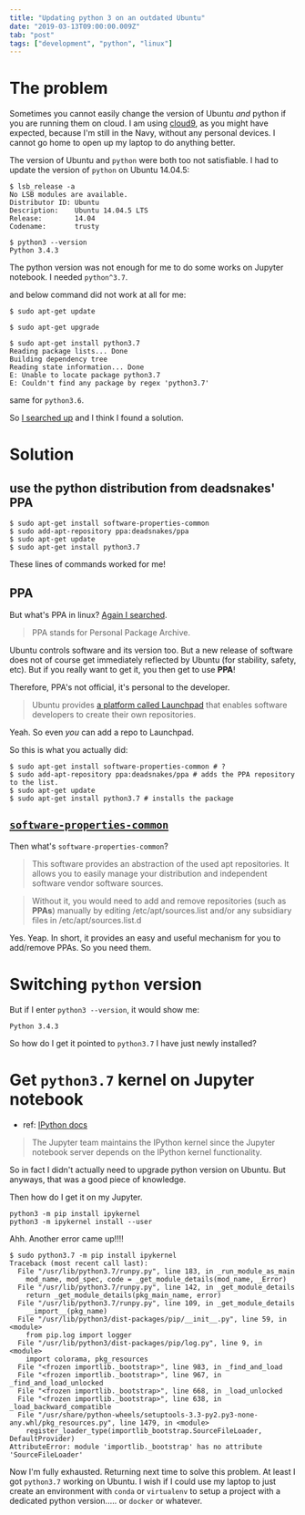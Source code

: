 ```yaml
---
title: "Updating python 3 on an outdated Ubuntu"
date: "2019-03-13T09:00:00.009Z"
tab: "post"
tags: ["development", "python", "linux"]
---
```

# The problem
Sometimes you cannot easily change the version of Ubuntu _and_ python if you are running them on cloud. I am using [cloud9](c9.io), as you might have expected, because I'm still in the Navy, without any personal devices. I cannot go home to open up my laptop to do anything better.

The version of Ubuntu and `python` were both too not satisfiable. I had to update the version of `python` on Ubuntu 14.04.5:
```
$ lsb_release -a
No LSB modules are available.
Distributor ID: Ubuntu
Description:    Ubuntu 14.04.5 LTS
Release:        14.04
Codename:       trusty

$ python3 --version
Python 3.4.3
```

The python version was not enough for me to do some works on Jupyter notebook. I needed `python^3.7`. 

and below command did not work at all for me:
```
$ sudo apt-get update

$ sudo apt-get upgrade

$ sudo apt-get install python3.7
Reading package lists... Done
Building dependency tree       
Reading state information... Done
E: Unable to locate package python3.7
E: Couldn't find any package by regex 'python3.7'
```
same for `python3.6`.

So [I searched up](https://docs.python-guide.org/starting/install3/linux/) and I think I found a solution.

# Solution
## use the python distribution from deadsnakes' PPA
```
$ sudo apt-get install software-properties-common
$ sudo add-apt-repository ppa:deadsnakes/ppa
$ sudo apt-get update
$ sudo apt-get install python3.7
```
These lines of commands worked for me!

## PPA
But what's PPA in linux? [Again I searched](https://itsfoss.com/ppa-guide/).
> PPA stands for Personal Package Archive.

Ubuntu controls software and its version too. But a new release of software does not of course get immediately reflected by Ubuntu (for stability, safety, etc). But if you really want to get it, you then get to use **PPA**!

Therefore, PPA's not official, it's personal to the developer. 

> Ubuntu provides [a platform called Launchpad](https://launchpad.net/ubuntu) that enables software developers to create their own repositories.

Yeah. So even _you_ can add a repo to Launchpad.

So this is what you actually did:
```
$ sudo apt-get install software-properties-common # ?
$ sudo add-apt-repository ppa:deadsnakes/ppa # adds the PPA repository to the list.
$ sudo apt-get update
$ sudo apt-get install python3.7 # installs the package
```

## [`software-properties-common`](https://askubuntu.com/questions/1000118/what-is-software-properties-common)

Then what's `software-properties-common`?

> This software provides an abstraction of the used apt repositories. It allows you to easily manage your distribution and independent software vendor software sources.

> Without it, you would need to add and remove repositories (such as **PPAs**) manually by editing /etc/apt/sources.list and/or any subsidiary files in /etc/apt/sources.list.d

Yes. Yeap. In short, it provides an easy and useful mechanism for you to add/remove PPAs. So you need them.

# Switching `python` version
But if I enter `python3 --version`, it would show me:
```
Python 3.4.3
```
So how do I get it pointed to `python3.7` I have just newly installed?

# Get `python3.7` kernel on Jupyter notebook
- ref: [IPython docs](https://ipython.readthedocs.io/en/latest/install/kernel_install.html)

> The Jupyter team maintains the IPython kernel since the Jupyter notebook server depends on the IPython kernel functionality.

So in fact I didn't actually need to upgrade python version on Ubuntu. But anyways, that was a good piece of knowledge.

Then how do I get it on my Jupyter.

```
python3 -m pip install ipykernel
python3 -m ipykernel install --user
```

Ahh. Another error came up!!!!
```
$ sudo python3.7 -m pip install ipykernel                                                                                         
Traceback (most recent call last):
  File "/usr/lib/python3.7/runpy.py", line 183, in _run_module_as_main
    mod_name, mod_spec, code = _get_module_details(mod_name, _Error)
  File "/usr/lib/python3.7/runpy.py", line 142, in _get_module_details
    return _get_module_details(pkg_main_name, error)
  File "/usr/lib/python3.7/runpy.py", line 109, in _get_module_details
    __import__(pkg_name)
  File "/usr/lib/python3/dist-packages/pip/__init__.py", line 59, in <module>
    from pip.log import logger
  File "/usr/lib/python3/dist-packages/pip/log.py", line 9, in <module>
    import colorama, pkg_resources
  File "<frozen importlib._bootstrap>", line 983, in _find_and_load
  File "<frozen importlib._bootstrap>", line 967, in _find_and_load_unlocked
  File "<frozen importlib._bootstrap>", line 668, in _load_unlocked
  File "<frozen importlib._bootstrap>", line 638, in _load_backward_compatible
  File "/usr/share/python-wheels/setuptools-3.3-py2.py3-none-any.whl/pkg_resources.py", line 1479, in <module>
    register_loader_type(importlib_bootstrap.SourceFileLoader, DefaultProvider)
AttributeError: module 'importlib._bootstrap' has no attribute 'SourceFileLoader'
```
Now I'm fully exhausted. Returning next time to solve this problem. At least I got `python3.7` working on Ubuntu. I wish if I could use my laptop to just create an environment with `conda` or `virtualenv` to setup a project with a dedicated python version..... or `docker` or whatever. 



